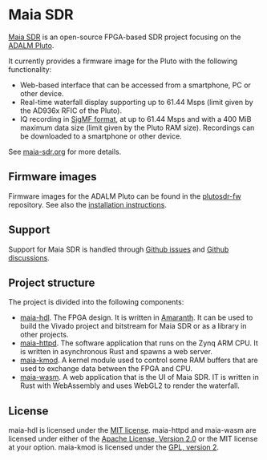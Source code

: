 # Maia SDR

[Maia SDR](https://maia-sdr.org) is an open-source FPGA-based SDR project focusing on the [ADALM
Pluto](https://www.analog.com/en/design-center/evaluation-hardware-and-software/evaluation-boards-kits/adalm-pluto.html).

It currently provides a firmware image for the Pluto with the following functionality:
* Web-based interface that can be accessed from a smartphone, PC or other device.
* Real-time waterfall display supporting up to 61.44 Msps (limit given by the
AD936x RFIC of the Pluto).
* IQ recording in [SigMF format](https://github.com/gnuradio/SigMF), at up to
61.44 Msps and with a 400 MiB maximum data size (limit given by the Pluto RAM
size). Recordings can be downloaded to a smartphone or other device.

See [maia-sdr.org](https://maia-sdr.org) for more details.

## Firmware images

Firmware images for the ADALM Pluto can be found in the
[plutosdr-fw](https://github.com/maia-sdr/plutosdr-fw) repository. See also the
[installation instructions](https://maia-sdr.org/installation/).

## Support

Support for Maia SDR is handled through
[Github issues](https://github.com/maia-sdr/maia-sdr/issues)
and
[Github discussions](https://github.com/maia-sdr/maia-sdr/discussions).

## Project structure

The project is divided into the following components:

* [maia-hdl](maia-hdl). The FPGA design. It is written in
  [Amaranth](https://github.com/amaranth-lang/amaranth). It can be used to build
  the Vivado project and bitstream for Maia SDR or as a library in other projects.
* [maia-httpd](maia-httpd). The software application that runs on the Zynq ARM CPU.
  It is written in asynchronous Rust and spawns a web server.
* [maia-kmod](maia-kmod). A kernel module used to control some RAM buffers that
  are used to exchange data between the FPGA and CPU.
* [maia-wasm](maia-wasm). A web application that is the UI of Maia SDR. IT is
  written in Rust with WebAssembly and uses WebGL2 to render the waterfall.

## License

maia-hdl is licensed under the
[MIT license](http://opensource.org/licenses/MIT). maia-httpd and maia-wasm are
licensed under either of the
[Apache License, Version 2.0](http://www.apache.org/licenses/LICENSE-2.0)
or the MIT license at your option. maia-kmod is licensed under the
[GPL, version 2](https://www.gnu.org/licenses/old-licenses/gpl-2.0.en.html).



